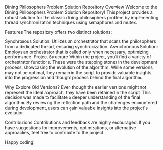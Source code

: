 Dining Philosophers Problem Solution Repository
Overview
Welcome to the Dining Philosophers Problem Solution Repository! This project provides a robust solution for the classic dining philosophers problem by implementing thread synchronization techniques using semaphores and mutex.

Features
The repository offers two distinct solutions:

Synchronous Solution: Utilizes an orchestrator that scans the philosophers from a dedicated thread, ensuring synchronization.
Asynchronous Solution: Employs an orchestrator that is called only when necessary, optimizing performance.
Project Structure
Within the project, you'll find a variety of orchestrator functions. These were the stepping stones in the development process, showcasing the evolution of the algorithm. While some versions may not be optimal, they remain in the script to provide valuable insights into the progression and thought process behind the final algorithm.

Why Explore Old Versions?
Even though the earlier versions might not represent the ideal approach, they have been retained in the script. This decision was made to facilitate a deeper understanding of the final algorithm. By reviewing the reflection path and the challenges encountered during development, users can gain valuable insights into the project's evolution.

Contributions
Contributions and feedback are highly encouraged. If you have suggestions for improvements, optimizations, or alternative approaches, feel free to contribute to the project.

Happy coding!
